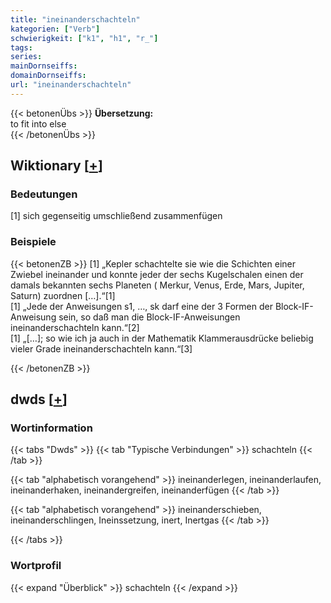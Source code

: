 ```yaml
---
title: "ineinanderschachteln"
kategorien: ["Verb"]
schwierigkeit: ["k1", "h1", "r_"]
tags:
series:
mainDornseiffs:
domainDornseiffs:
url: "ineinanderschachteln"
---
```


{{< betonenÜbs >}}
**Übersetzung:**  
to fit into else  
{{< /betonenÜbs >}}

## Wiktionary [[+](https://de.wiktionary.org/wiki/ineinanderschachteln)]

### Bedeutungen
[1] sich gegenseitig umschließend zusammenfügen  

### Beispiele
{{< betonenZB >}}
[1] „Kepler schachtelte sie wie die Schichten einer Zwiebel ineinander und konnte jeder der sechs Kugelschalen einen der damals bekannten sechs Planeten ( Merkur, Venus, Erde, Mars, Jupiter, Saturn) zuordnen […].“[1]  
[1] „Jede der Anweisungen s1, …, sk darf eine der 3 Formen der Block-IF-Anweisung sein, so daß man die Block-IF-Anweisungen ineinanderschachteln kann.“[2]  
[1] „[…]; so wie ich ja auch in der Mathematik Klammerausdrücke beliebig vieler Grade ineinanderschachteln kann.“[3]  

{{< /betonenZB >}}


## dwds [[+](https://www.dwds.de/wb/ineinanderschachteln)]

### Wortinformation
{{< tabs "Dwds" >}}
{{< tab "Typische Verbindungen" >}}
schachteln
{{< /tab >}}

{{< tab "alphabetisch vorangehend" >}}
ineinanderlegen, ineinanderlaufen, ineinanderhaken, ineinandergreifen, ineinanderfügen
{{< /tab >}}

{{< tab "alphabetisch vorangehend" >}}
ineinanderschieben, ineinanderschlingen, Ineinssetzung, inert, Inertgas
{{< /tab >}}

{{< /tabs >}}

### Wortprofil
{{< expand "Überblick" >}} schachteln {{< /expand >}}


